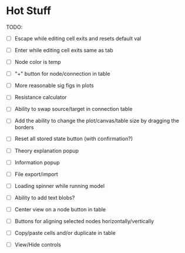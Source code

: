 # Hot Stuff

TODO:
- [ ] Escape while editing cell exits and resets default val
- [ ] Enter while editing cell exits same as tab
- [ ] Node color is temp
- [ ] "+" button for node/connection in table
- [ ] More reasonable sig figs in plots
- [ ] Resistance calculator
- [ ] Ability to swap source/target in connection table
- [ ] Add the ability to change the plot/canvas/table size by dragging the borders
- [ ] Reset all stored state button (with confirmation?)
 

- [ ] Theory explanation popup
- [ ] Information popup
- [ ] File export/import
- [ ] Loading spinner while running model
- [ ] Ability to add text blobs?


- [ ] Center view on a node button in table
- [ ] Buttons for aligning selected nodes horizontally/vertically
- [ ] Copy/paste cells and/or duplicate in table
- [ ] View/Hide controls
